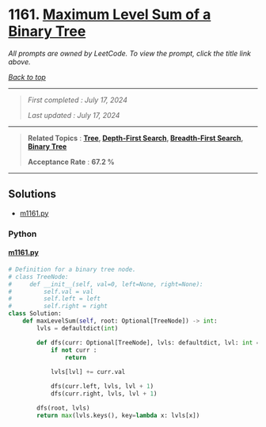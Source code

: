 # 1161. [Maximum Level Sum of a Binary Tree](<https://leetcode.com/problems/maximum-level-sum-of-a-binary-tree>)

*All prompts are owned by LeetCode. To view the prompt, click the title link above.*

*[Back to top](<../README.md>)*

------

> *First completed : July 17, 2024*
>
> *Last updated : July 17, 2024*

------

> **Related Topics** : **[Tree](<by_topic/Tree.md>), [Depth-First Search](<by_topic/Depth-First Search.md>), [Breadth-First Search](<by_topic/Breadth-First Search.md>), [Binary Tree](<by_topic/Binary Tree.md>)**
>
> **Acceptance Rate** : **67.2 %**

------

## Solutions

- [m1161.py](<../my-submissions/m1161.py>)
### Python
#### [m1161.py](<../my-submissions/m1161.py>)
```Python
# Definition for a binary tree node.
# class TreeNode:
#     def __init__(self, val=0, left=None, right=None):
#         self.val = val
#         self.left = left
#         self.right = right
class Solution:
    def maxLevelSum(self, root: Optional[TreeNode]) -> int:
        lvls = defaultdict(int)

        def dfs(curr: Optional[TreeNode], lvls: defaultdict, lvl: int = 1) -> None :
            if not curr :
                return
            
            lvls[lvl] += curr.val

            dfs(curr.left, lvls, lvl + 1)
            dfs(curr.right, lvls, lvl + 1)

        dfs(root, lvls)
        return max(lvls.keys(), key=lambda x: lvls[x])
```

